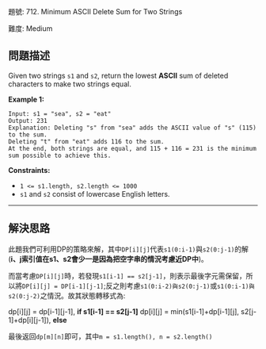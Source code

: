 題號: 712. Minimum ASCII Delete Sum for Two Strings

難度: Medium

## 問題描述

Given two strings `s1` and `s2`, return the lowest **ASCII** sum of deleted characters to make two strings equal.

**Example 1:**

```
Input: s1 = "sea", s2 = "eat"
Output: 231
Explanation: Deleting "s" from "sea" adds the ASCII value of "s" (115) to the sum.
Deleting "t" from "eat" adds 116 to the sum.
At the end, both strings are equal, and 115 + 116 = 231 is the minimum sum possible to achieve this.
```


**Constraints:**

- `1 <= s1.length, s2.length <= 1000`
- `s1` and `s2` consist of lowercase English letters.

---
## 解決思路

此題我們可利用DP的策略來解，其中`DP[i][j]`代表`s1(0:i-1)`與`s2(0:j-1)`的解(**i、j索引值在s1、s2會少一是因為把空字串的情況考慮近DP中**)。

而當考慮`DP[i][j]`時，若發現`s1[i-1] == s2[j-1]`，則表示最後字元需保留，所以將`DP[i][j] = DP[i-1][j-1]`;反之則考慮`s1(0:i-2)與s2(0:j-1)`或`s1(0:i-1)與s2(0:j-2)`之情況。故其狀態轉移式為:

dp[i][j] = dp[i-1][j-1], **if s1[i-1] == s2[j-1]**
dp[i][j] = min(s1[i-1]+dp[i-1][j], s2[j-1]+dp[i][j-1]), **else**

最後返回`dp[m][n]`即可，其中`m = s1.length(), n = s2.length()`



